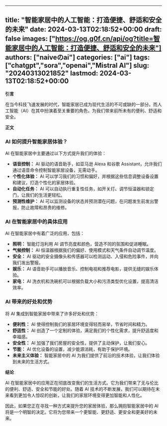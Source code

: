 
---
title: "智能家居中的人工智能：打造便捷、舒适和安全的未来"
date: 2024-03-13T02:18:52+00:00
draft: false
images: ["https://og.g0f.cn/api/og?title=智能家居中的人工智能：打造便捷、舒适和安全的未来"]
authors: ["naiveのai"]
categories: ["ai"]
tags: ["chatgpt","sora","openai","Mistral AI"]
slug: "20240313021852"
lastmod: 2024-03-13T02:18:52+00:00
---
**引言**

在当今科技飞速发展的时代，智能家居已成为现代生活的不可或缺的一部分。而人工智能（AI）在其中扮演着至关重要的角色，为我们带来前所未有的便利、舒适和安全。

**正文**

### AI 如何提升智能家居体验？

AI 在智能家居中主要通过以下方式提升我们的体验：

- **语音控制：** AI 驱动的语音助手，如亚马逊 Alexa 和谷歌 Assistant，允许我们通过语音命令控制智能家居设备，无需动手。
- **个性化体验：** AI 可以学习我们的习惯和偏好，并根据这些信息调整设备设置和建议，打造个性化的家居体验。
- **自动化任务：** AI 可以自动执行重复性任务，如开关灯、调节恒温器和锁定门，让我们的生活更轻松。
- **预测性维护：** AI 可以监测设备的状态并预测潜在问题，在问题发生前发出警报，防止故障和昂贵的维修。

### AI 在智能家居中的具体应用

AI 在智能家居中有着广泛的应用，包括：

- **照明：** 智能灯泡利用 AI 调节亮度和颜色，营造不同的氛围和促进睡眠。
- **气候控制：** AI 恒温器根据我们的偏好、使用模式和天气条件自动调节温度。
- **安全：** AI 驱动的安全摄像头和传感器可以检测运动、入侵和危险事件，并向我们发出警报。
- **娱乐：** AI 语音助手可以播放音乐、控制电视和推荐电影，提供无缝的娱乐体验。
- **家电：** AI 洗衣机和洗碗机可以根据负载大小和污渍类型优化设置，提高清洁效率。

### AI 带来的好处和优势

将 AI 集成到智能家居中带来了许多好处和优势：

- **便利性：** AI 使得控制我们的家居环境变得轻而易举，节省时间和精力。
- **舒适性：** AI 创造了一个定制的体验，满足我们的个性化需求，提升舒适度和幸福感。
- **安全性：** AI 加强了我们房屋的安全性，提供了主动保护，让我们安心。
- **节能：** AI 优化设备的设置，减少能源消耗，有助于保护环境。
- **未来主义体验：** 智能家居中的 AI 为我们提供了前沿的技术体验，让我们体验到未来的生活方式。

**结论**

AI 在智能家居中的应用正在彻底改变我们的生活方式。它为我们带来了无与伦比的便利、舒适、安全和节能的好处。随着 AI 技术的不断发展，我们可以期待在未来看到更加令人惊叹的创新，让我们的家居环境变得更加智能和人性化。

因此，如果您正在寻找一种方式来提升您的家居体验，那么拥抱智能家居中的 AI 将是一个明智的决定。它将为您带来一个更智能、更舒适、更安全和更美好的未来。